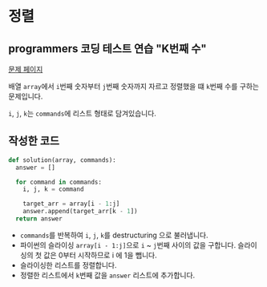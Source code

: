 # 정렬

## programmers 코딩 테스트 연습 "K번째 수"

[문제 페이지](https://programmers.co.kr/learn/courses/30/lessons/42748?language=python3)

배열 `array`에서 `i`번째 숫자부터 `j`번째 숫자까지 자르고 정렬했을 떄 `k`번째 수를 구하는 문제입니다.

`i`, `j`, `k`는 `commands`에 리스트 형태로 담겨있습니다.

## 작성한 코드

```python
def solution(array, commands):
  answer = []

  for command in commands:
    i, j, k = command

    target_arr = array[i - 1:j]
    answer.append(target_arr[k - 1])
  return answer
```

- `commands`를 반복하여 `i`, `j`, `k`를 destructuring 으로 불러냅니다.
- 파이썬의 슬라이싱 `array[i - 1:j]`으로 `i` ~ `j`번째 사이의 값을 구합니다. 슬라이싱의 첫 값은 0부터 시작하므로 i 에 1을 뺍니다.
- 슬라이싱한 리스트를 정렬합니다.
- 정렬한 리스트에서 `k`번째 값을 `answer` 리스트에 추가합니다.
